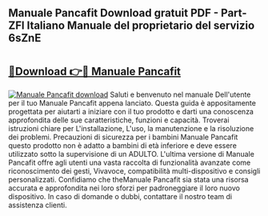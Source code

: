 ## Manuale Pancafit Download gratuit PDF - Part-ZFl Italiano Manuale del proprietario del servizio 6sZnE

# <h2><a href="http://dfcerj.blite.top/?on=Manuale+Pancafit">🔗Download 👉🔴 Manuale Pancafit</a></h2>

[![Manuale Pancafit download](https://i.imgur.com/lujVjoI.png)](http://dfcerj.blite.top/?on=Manuale+Pancafit)
Saluti e benvenuto nel manuale Dell'utente per il tuo Manuale Pancafit appena lanciato. Questa guida è appositamente progettata per aiutarti a iniziare con il tuo prodotto e darti una conoscenza approfondita delle sue caratteristiche, funzioni e capacità. Troverai istruzioni chiare per L'installazione, L'uso, la manutenzione e la risoluzione dei problemi. Precauzioni di sicurezza per i bambini Manuale Pancafit questo prodotto non è adatto a bambini di età inferiore e deve essere utilizzato sotto la supervisione di un ADULTO. L'ultima versione di Manuale Pancafit offre agli utenti una vasta raccolta di funzionalità avanzate come riconoscimento dei gesti, Vivavoce, compatibilità multi-dispositivo e consigli personalizzati. Confidiamo che theManuale Pancafit sia stata una risorsa accurata e approfondita nei loro sforzi per padroneggiare il loro nuovo dispositivo. In caso di domande o dubbi, contattare il nostro team di assistenza clienti.
